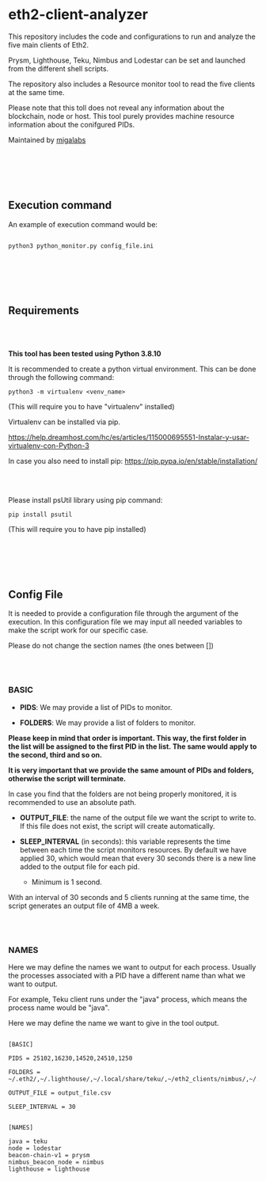 # eth2-client-analyzer
This repository includes the code and configurations to run and analyze the five main clients of Eth2.

Prysm, Lighthouse, Teku, Nimbus and Lodestar can be set and launched from the different shell scripts. 

The repository also includes a Resource monitor tool to read the five clients at the same time.

Please note that this toll does not reveal any information about the blockchain, node or host. This tool purely provides machine resource information about the conifgured PIDs.

Maintained by [migalabs](http://migalabs.es)


<br></br>
<br></br>


## Execution command

An example of execution command would be: 

```

python3 python_monitor.py config_file.ini

```

<br></br>
<br></br>

## Requirements

<br></br>

<strong>This tool has been tested using Python 3.8.10</strong>


It is recommended to create a python virtual environment. This can be done through the following command:

```
python3 -m virtualenv <venv_name>
```

(This will require you to have "virtualenv" installed)

Virtualenv can be installed via pip.

https://help.dreamhost.com/hc/es/articles/115000695551-Instalar-y-usar-virtualenv-con-Python-3



In case you also need to install pip:
https://pip.pypa.io/en/stable/installation/

<br></br>


Please install psUtil library using pip command:

```
pip install psutil
```

(This will require you to have pip installed)


<br></br>
<br></br>


## Config File

It is needed to provide a configuration file through the argument of the execution. In this configuration file we may input all needed variables to make the script work for our specific case.


Please do not change the section names (the ones between [])

<br></br>

### BASIC

- <strong>PIDS</strong>: We may provide a list of PIDs to monitor.

- <strong>FOLDERS</strong>: We may provide a list of folders to monitor.



<strong>Please keep in mind that order is important. This way, the first folder in the list will be assigned to the first PID in the list. The same would apply to the second, third and so on.

It is very important that we provide the same amount of PIDs and folders, otherwise the script will terminate.</strong>



In case you find that the folders are not being properly monitored, it is recommended to use an absolute path.

- <strong>OUTPUT_FILE</strong>: the name of the output file we want the script to write to. If this file does not exist, the script will create automatically.


- <strong>SLEEP_INTERVAL</strong> (in seconds): this variable represents the time between each time the script monitors resources. By default we have applied 30, which would mean that every 30 seconds there is a new line added to the output file for each pid.
    - Minimum is 1 second.

With an interval of 30 seconds and 5 clients running at the same time, the script generates an output file of 4MB a week.

<br></br>

### NAMES

Here we may define the names we want to output for each process.
Usually the processes associated with a PID have a different name than what we want to output.

For example, Teku client runs under the "java" process, which means the process name would be "java".

Here we may define the name we want to give in the tool output.


```

[BASIC]

PIDS = 25102,16230,14520,24510,1250

FOLDERS = ~/.eth2/,~/.lighthouse/,~/.local/share/teku/,~/eth2_clients/nimbus/,~/.local/share/lodestar/

OUTPUT_FILE = output_file.csv

SLEEP_INTERVAL = 30


[NAMES]

java = teku
node = lodestar
beacon-chain-v1 = prysm
nimbus_beacon_node = nimbus
lighthouse = lighthouse


```



